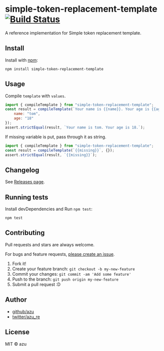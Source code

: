 # simple-token-replacement-template [![Build Status](https://travis-ci.org/azu/simple-token-replacement-template.svg?branch=master)](https://travis-ci.org/azu/simple-token-replacement-template)

A reference implementation for Simple token replacement template.

## Install

Install with [npm](https://www.npmjs.com/):

    npm install simple-token-replacement-template

## Usage

Compile `template` with `values`.

```js
import { compileTemplate } from "simple-token-replacement-template";
const result = compileTemplate(`Your name is {{name}}. Your age is {{age}}.`, {
    name: "tom",
    age: "18"
});
assert.strictEqual(result, `Your name is tom. Your age is 18.`);
```

If missing variable is put, pass through it as string.

```js
import { compileTemplate } from "simple-token-replacement-template";
const result = compileTemplate(`{{missing}}`, {});
assert.strictEqual(result, `{{missing}}`);
```

## Changelog

See [Releases page](https://github.com/azu/simple-token-replacement-template/releases).

## Running tests

Install devDependencies and Run `npm test`:

    npm test

## Contributing

Pull requests and stars are always welcome.

For bugs and feature requests, [please create an issue](https://github.com/azu/simple-token-replacement-template/issues).

1. Fork it!
2. Create your feature branch: `git checkout -b my-new-feature`
3. Commit your changes: `git commit -am 'Add some feature'`
4. Push to the branch: `git push origin my-new-feature`
5. Submit a pull request :D

## Author

- [github/azu](https://github.com/azu)
- [twitter/azu_re](https://twitter.com/azu_re)

## License

MIT © azu
